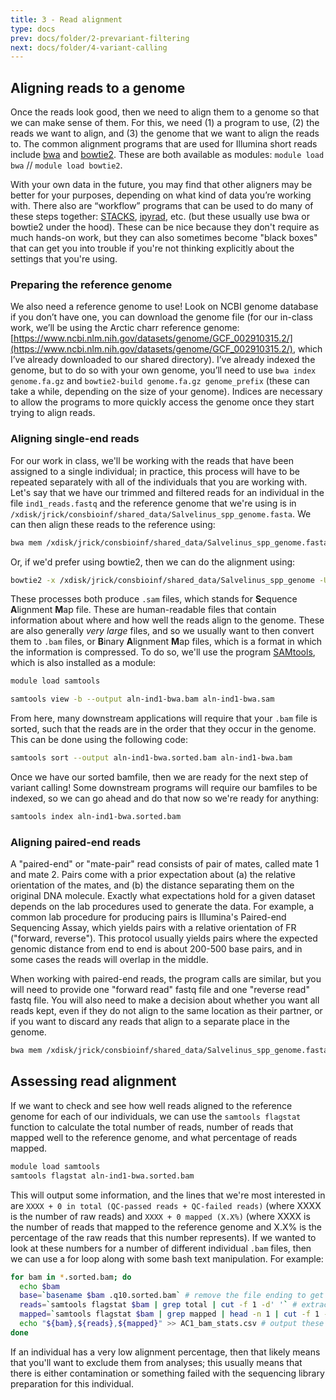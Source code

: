 ```yaml
---
title: 3 - Read alignment
type: docs
prev: docs/folder/2-prevariant-filtering
next: docs/folder/4-variant-calling
---
```


## Aligning reads to a genome
Once the reads look good, then we need to align them to a genome so that we can make sense of them. For this, we need (1) a program to use, (2) the reads we want to align, and (3) the genome that we want to align the reads to. The common alignment programs that are used for Illumina short reads include [bwa](https://bio-bwa.sourceforge.net/bwa.shtml) and [bowtie2](https://bowtie-bio.sourceforge.net/bowtie2/manual.shtml). These are both available as modules: `module load bwa` // `module load bowtie2`.

With your own data in the future, you may find that other aligners may be better for your purposes, depending on what kind of data you’re working with. There also are “workflow” programs that can be used to do many of these steps together: [STACKS](https://catchenlab.life.illinois.edu/stacks/manual/), [ipyrad](https://ipyrad.readthedocs.io/en/master/index.html), etc. (but these usually use bwa or bowtie2 under the hood). These can be nice because they don't require as much hands-on work, but they can also sometimes become "black boxes" that can get you into trouble if you're not thinking explicitly about the settings that you're using.

### Preparing the reference genome
We also need a reference genome to use! Look on NCBI genome database if you don’t have one, you can download the genome file (for our in-class work, we’ll be using the Arctic charr reference genome: [https://www.ncbi.nlm.nih.gov/datasets/genome/GCF_002910315.2/](https://www.ncbi.nlm.nih.gov/datasets/genome/GCF_002910315.2/), which I’ve already downloaded to our shared directory). I’ve already indexed the genome, but to do so with your own genome, you’ll need to use `bwa index genome.fa.gz` and `bowtie2-build genome.fa.gz genome_prefix` (these can take a while, depending on the size of your genome). Indices are necessary to allow the programs to more quickly access the genome once they start trying to align reads.

### Aligning single-end reads
For our work in class, we'll be working with the reads that have been assigned to a single individual; in practice, this process will have to be repeated separately with all of the individuals that you are working with. Let's say that we have our trimmed and filtered reads for an individual in the file `ind1_reads.fastq` and the reference genome that we're using is in `/xdisk/jrick/consbioinf/shared_data/Salvelinus_spp_genome.fasta`. We can then align these reads to the reference using:

```sh
bwa mem /xdisk/jrick/consbioinf/shared_data/Salvelinus_spp_genome.fasta ind1_reads.fastq > aln-ind1-bwa.sam
```

Or, if we'd prefer using bowtie2, then we can do the alignment using:

```sh
bowtie2 -x /xdisk/jrick/consbioinf/shared_data/Salvelinus_spp_genome -U ind1_reads.fastq -S aln-ind1-bowtie.sam
```
These processes both produce `.sam` files, which stands for **S**equence **A**lignment **M**ap file. These are human-readable files that contain information about where and how well the reads align to the genome. These are also generally *very large* files, and so we usually want to then convert them to `.bam` files, or **B**inary **A**lignment **M**ap files, which is a format in which the information is compressed. To do so, we'll use the program [SAMtools](https://www.htslib.org/doc/samtools.html), which is also installed as a module:

```sh
module load samtools

samtools view -b --output aln-ind1-bwa.bam aln-ind1-bwa.sam
```
From here, many downstream applications will require that your `.bam` file is sorted, such that the reads are in the order that they occur in the genome. This can be done using the following code:

```sh
samtools sort --output aln-ind1-bwa.sorted.bam aln-ind1-bwa.bam
```
Once we have our sorted bamfile, then we are ready for the next step of variant calling! Some downstream programs will require our bamfiles to be indexed, so we can go ahead and do that now so we're ready for anything:

```sh
samtools index aln-ind1-bwa.sorted.bam
```

### Aligning paired-end reads
A "paired-end" or "mate-pair" read consists of pair of mates, called mate 1 and mate 2. Pairs come with a prior expectation about (a) the relative orientation of the mates, and (b) the distance separating them on the original DNA molecule. Exactly what expectations hold for a given dataset depends on the lab procedures used to generate the data. For example, a common lab procedure for producing pairs is Illumina's Paired-end Sequencing Assay, which yields pairs with a relative orientation of FR ("forward, reverse"). This protocol usually yields pairs where the expected genomic distance from end to end is about 200-500 base pairs, and in some cases the reads will overlap in the middle.

When working with paired-end reads, the program calls are similar, but you will need to provide one "forward read" fastq file and one "reverse read" fastq file. You will also need to make a decision about whether you want all reads kept, even if they do not align to the same location as their partner, or if you want to discard any reads that align to a separate place in the genome.

```sh
bwa mem /xdisk/jrick/consbioinf/shared_data/Salvelinus_spp_genome.fasta ind1_reads_fwd.fastq ind1_reads_rev.fastq > aln-ind1-paired-bwa.sam
```

## Assessing read alignment
If we want to check and see how well reads aligned to the reference genome for each of our individuals, we can use the `samtools flagstat` function to calculate the total number of reads, number of reads that mapped well to the reference genome, and what percentage of reads mapped.

```sh
module load samtools
samtools flagstat aln-ind1-bwa.sorted.bam
```
This will output some information, and the lines that we're most interested in are `XXXX + 0 in total (QC-passed reads + QC-failed reads)` (where XXXX is the number of raw reads) and `XXXX + 0 mapped (X.X%)` (where XXXX is the number of reads that mapped to the reference genome and X.X% is the percentage of the raw reads that this number represents). If we wanted to look at these numbers for a number of different individual `.bam` files, then we can use a for loop along with some bash text manipulation. For example:

```sh
for bam in *.sorted.bam; do
  echo $bam
  base=`basename $bam .q10.sorted.bam` # remove the file ending to get just the individual ID
  reads=`samtools flagstat $bam | grep total | cut -f 1 -d' '` # extract just the total raw reads
  mapped=`samtools flagstat $bam | grep mapped | head -n 1 | cut -f 1 -d' '` # extract just the number of mapped reads
  echo "${bam},${reads},${mapped}" >> AC1_bam_stats.csv # output these numbers into a text file
done
```
If an individual has a very low alignment percentage, then that likely means that you'll want to exclude them from analyses; this usually means that there is either contamination or something failed with the sequencing library preparation for this individual.
